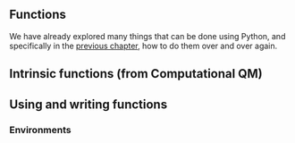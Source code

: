 ## Functions	
We have already explored many things that can be done using Python, and
specifically in the [previous chapter](flowcontrol.md), how to do
them over and over again. 

## Intrinsic functions (from Computational QM)	
## Using and writing functions

### Environments	
